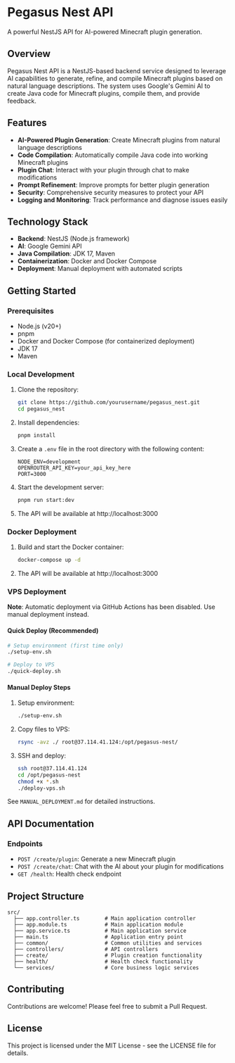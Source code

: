 # Pegasus Nest API

A powerful NestJS API for AI-powered Minecraft plugin generation.

## Overview

Pegasus Nest API is a NestJS-based backend service designed to leverage AI capabilities to generate, refine, and compile Minecraft plugins based on natural language descriptions. The system uses Google's Gemini AI to create Java code for Minecraft plugins, compile them, and provide feedback.

## Features

- **AI-Powered Plugin Generation**: Create Minecraft plugins from natural language descriptions
- **Code Compilation**: Automatically compile Java code into working Minecraft plugins
- **Plugin Chat**: Interact with your plugin through chat to make modifications
- **Prompt Refinement**: Improve prompts for better plugin generation
- **Security**: Comprehensive security measures to protect your API
- **Logging and Monitoring**: Track performance and diagnose issues easily

## Technology Stack

- **Backend**: NestJS (Node.js framework)
- **AI**: Google Gemini API
- **Java Compilation**: JDK 17, Maven
- **Containerization**: Docker and Docker Compose
- **Deployment**: Manual deployment with automated scripts

## Getting Started

### Prerequisites

- Node.js (v20+)
- pnpm
- Docker and Docker Compose (for containerized deployment)
- JDK 17
- Maven

### Local Development

1. Clone the repository:

   ```bash
   git clone https://github.com/yourusername/pegasus_nest.git
   cd pegasus_nest
   ```

2. Install dependencies:

   ```bash
   pnpm install
   ```

3. Create a `.env` file in the root directory with the following content:

   ```
   NODE_ENV=development
   OPENROUTER_API_KEY=your_api_key_here
   PORT=3000
   ```

4. Start the development server:

   ```bash
   pnpm run start:dev
   ```

5. The API will be available at http://localhost:3000

### Docker Deployment

1. Build and start the Docker container:

   ```bash
   docker-compose up -d
   ```

2. The API will be available at http://localhost:3000

### VPS Deployment

**Note**: Automatic deployment via GitHub Actions has been disabled. Use manual deployment instead.

#### Quick Deploy (Recommended)

```bash
# Setup environment (first time only)
./setup-env.sh

# Deploy to VPS
./quick-deploy.sh
```

#### Manual Deploy Steps

1. Setup environment:

   ```bash
   ./setup-env.sh
   ```

2. Copy files to VPS:

   ```bash
   rsync -avz ./ root@37.114.41.124:/opt/pegasus-nest/
   ```

3. SSH and deploy:
   ```bash
   ssh root@37.114.41.124
   cd /opt/pegasus-nest
   chmod +x *.sh
   ./deploy-vps.sh
   ```

See `MANUAL_DEPLOYMENT.md` for detailed instructions.

## API Documentation

### Endpoints

- `POST /create/plugin`: Generate a new Minecraft plugin
- `POST /create/chat`: Chat with the AI about your plugin for modifications
- `GET /health`: Health check endpoint

## Project Structure

```
src/
  ├── app.controller.ts        # Main application controller
  ├── app.module.ts            # Main application module
  ├── app.service.ts           # Main application service
  ├── main.ts                  # Application entry point
  ├── common/                  # Common utilities and services
  ├── controllers/             # API controllers
  ├── create/                  # Plugin creation functionality
  ├── health/                  # Health check functionality
  └── services/                # Core business logic services
```

## Contributing

Contributions are welcome! Please feel free to submit a Pull Request.

## License

This project is licensed under the MIT License - see the LICENSE file for details.
